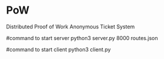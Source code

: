 # PoW
Distributed Proof of Work  Anonymous Ticket System


#command to start server
python3 server.py 8000 routes.json

#command to start client
python3 client.py
